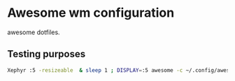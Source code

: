 # Awesome wm configuration
awesome dotfiles.

## Testing purposes
``` bash
Xephyr :5 -resizeable  & sleep 1 ; DISPLAY=:5 awesome -c ~/.config/awesome/rc.lua
```
